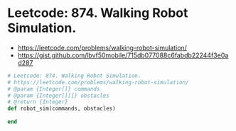 # Leetcode: 874. Walking Robot Simulation.


- https://leetcode.com/problems/walking-robot-simulation/
- https://gist.github.com/lbvf50mobile/715db077088c6fabdb22244f3e0ad287

```Ruby
# Leetcode: 874. Walking Robot Simulation.
# https://leetcode.com/problems/walking-robot-simulation/
# @param {Integer[]} commands
# @param {Integer[][]} obstacles
# @return {Integer}
def robot_sim(commands, obstacles)
    
end
```